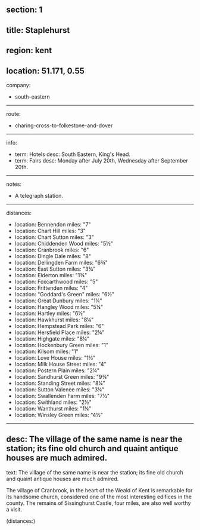 section: 1
----
title: Staplehurst
----
region: kent
----
location: 51.171, 0.55
----
company:
- south-eastern
----
route:
- charing-cross-to-folkestone-and-dover
----
info:
- term: Hotels
  desc: South Eastern, King's Head.
- term: Fairs
  desc: Monday after July 20th, Wednesday after September 20th.
----
notes:
- A telegraph station.
----
distances:
- location: Bennendon
  miles: "7"
- location: Chart Hill
  miles: "3"
- location: Chart Sutton
  miles: "3"
- location: Chiddenden Wood
  miles: "5½"
- location: Cranbrook
  miles: "6"
- location: Dingle Dale
  miles: "8"
- location: Dellingden Farm
  miles: "6¾"
- location: East Sutton
  miles: "3¾"
- location: Elderton
  miles: "1¾"
- location: Foxcarthwood
  miles: "5"
- location: Frittenden
  miles: "4"
- location: "Goddard's Green"
  miles: "6½"
- location: Great Dunbury
  miles: "1¼"
- location: Hangley Wood
  miles: "5¼"
- location: Hartley
  miles: "6½"
- location: Hawkhurst
  miles: "8¼"
- location: Hempstead Park
  miles: "6"
- location: Hersfield Place
  miles: "2¼"
- location: Highgate
  miles: "8¼"
- location: Hockenbury Green
  miles: "1"
- location: Kilsom
  miles: "1"
- location: Love House
  miles: "1½"
- location: Milk House Street
  miles: "4"
- location: Postern Plain
  miles: "2¼"
- location: Sandhurst Green
  miles: "9¾"
- location: Standing Street
  miles: "8¼"
- location: Sutton Valenee
  miles: "3¼"
- location: Swallenden Farm
  miles: "7½"
- location: Swithland
  miles: "2½"
- location: Wanthurst
  miles: "1¼"
- location: Winsley Green
  miles: "4½"
----
desc: The village of the same name is near the station; its fine old church and quaint antique houses are much admired.
----
text: The village of the same name is near the station; its fine old church and quaint antique houses are much admired.

The village of Cranbrook, in the heart of the Weald of Kent is remarkable for its handsome church, considered one of the most interesting edifices in the county. The remains of Sissinghurst Castle, four miles, are also well worthy a visit.

(distances:)
